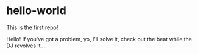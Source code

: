 # hello-world
This is the first repo!

Hello! If you've got a problem, yo, I'll solve it, check out the beat while the DJ revolves it...
